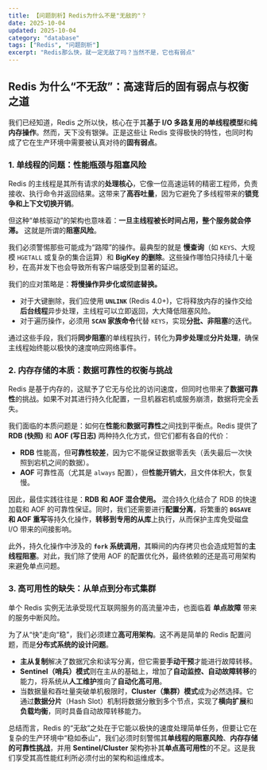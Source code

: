 ```yaml
---
title: 【问题剖析】Redis为什么不是"无敌的"？
date: 2025-10-04
updated: 2025-10-04
category: "database"
tags: ["Redis", "问题剖析"]
excerpt: "Redis那么快，就一定无敌了吗？当然不是，它也有弱点"
---
```


## Redis 为什么“不无敌”：高速背后的固有弱点与权衡之道

我们已经知道，Redis 之所以快，核心在于其**基于 I/O 多路复用的单线程模型**和**纯内存操作**。然而，天下没有银弹。正是这些让 Redis 变得极快的特性，也同时构成了它在生产环境中需要被认真对待的**固有弱点**。

### 1. 单线程的问题：性能瓶颈与阻塞风险

Redis 的主线程是其所有请求的**处理核心**，它像一位高速运转的精密工程师，负责接收、执行命令并返回结果。这带来了**高吞吐量**，因为它避免了多线程带来的**锁竞争和上下文切换开销**。

但这种“单核驱动”的架构也意味着：**一旦主线程被长时间占用，整个服务就会停滞。** 这就是所谓的**阻塞风险**。

我们必须警惕那些可能成为“路障”的操作。最典型的就是 **慢查询**（如 `KEYS`、大规模 `HGETALL` 或复杂的集合运算）和 **BigKey 的删除**。这些操作哪怕只持续几十毫秒，在高并发下也会导致所有客户端感受到显著的延迟。

我们的应对策略是：**将慢操作异步化或彻底替换。**

- 对于大键删除，我们应使用 **`UNLINK`** (Redis 4.0+)，它将释放内存的操作交给**后台线程**异步处理，主线程可以立即返回，大大降低阻塞风险。
- 对于遍历操作，必须用 **`SCAN` 家族命令**代替 `KEYS`，实现**分批、非阻塞**的迭代。

通过这些手段，我们将**同步阻塞**的单线程执行，转化为**异步处理**或**分片处理**，确保主线程始终能以极快的速度响应网络事件。

### 2. 内存存储的本质：数据可靠性的权衡与挑战

Redis 是基于内存的，这赋予了它无与伦比的访问速度，但同时也带来了**数据可靠性**的挑战。如果不对其进行持久化配置，一旦机器宕机或服务崩溃，数据将完全丢失。

我们面临的本质问题是：如何在**性能**和**数据可靠性**之间找到平衡点。Redis 提供了 **RDB (快照)** 和 **AOF (写日志)** 两种持久化方式，但它们都有各自的代价：

- **RDB** 性能高，但**可靠性较差**，因为它不能保证数据零丢失（丢失最后一次快照到宕机之间的数据）。
- **AOF** 可靠性高（尤其是 `always` 配置），但**性能开销大**，且文件体积大，恢复慢。

因此，最佳实践往往是：**RDB 和 AOF 混合使用。** 混合持久化结合了 RDB 的快速加载和 AOF 的可靠性保证。同时，我们还需要进行**配置分离**，将繁重的 **`BGSAVE` 和 AOF 重写**等持久化操作，**转移到专用的从库**上执行，从而保护主库免受磁盘 I/O 带来的间接影响。

此外，持久化操作中涉及的 **`fork` 系统调用**，其瞬间的内存拷贝也会造成短暂的**主线程阻塞**。对此，我们除了使用 AOF 的配置优化外，最终依赖的还是高可用架构来避免单点问题。

### 3. 高可用性的缺失：从单点到分布式集群

单个 Redis 实例无法承受现代互联网服务的高流量冲击，也面临着 **单点故障** 带来的服务中断风险。

为了从“快”走向“稳”，我们必须建立**高可用架构**。这不再是简单的 Redis 配置问题，而是**分布式系统的设计问题**。

- **主从复制**解决了数据冗余和读写分离，但它需要**手动干预**才能进行故障转移。
- **Sentinel（哨兵）模式**则在主从的基础上，增加了**自动监控、自动故障转移**的能力，将系统从**人工维护**推向了**自动化高可用**。
- 当数据量和吞吐量突破单机极限时，**Cluster（集群）模式**成为必然选择。它通过**数据分片**（Hash Slot）机制将数据分散到多个节点，实现了**横向扩展**和**负载均衡**，同时具备自动故障转移能力。

总结而言，Redis 的“无敌”之处在于它能以极快的速度处理简单任务，但要让它在复杂的生产环境中“稳如泰山”，我们必须时刻警惕其**单线程的阻塞风险**、**内存存储的可靠性挑战**，并用 **Sentinel/Cluster** 架构弥补其**单点高可用性**的不足。这是我们享受其高性能红利所必须付出的架构和运维成本。